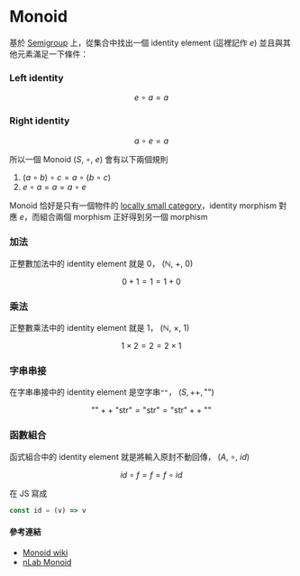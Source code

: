 # Monoid

基於 [Semigroup](./Semigroup.md) 上，從集合中找出一個 identity element (這裡記作 $e$) 並且與其他元素滿足一下條件：

### Left identity

$$
e\ \circ\ a = a
$$

### Right identity

$$
a\ \circ\ e = a
$$

所以一個 Monoid $(S,\ \circ,\ e)$ 會有以下兩個規則

1. $(a\ \circ\ b)\ \circ\ c = a\ \circ\ (b\ \circ\ c)$
2. $e\ \circ\ a = a = a\ \circ\ e$

Monoid 恰好是只有一個物件的 [locally small category](./intuitive_category_theory.md)，identity morphism 對應 $e$，而組合兩個 morphism 正好得到另一個 morphism

### 加法

正整數加法中的 identity element 就是 $0$， $(\mathbb{N},\ +,\ 0)$

$$
0 + 1 = 1 = 1 + 0
$$

### 乘法

正整數乘法中的 identity element 就是 $1$， $(\mathbb{N},\ \times,\ 1)$

$$
1 \times 2 = 2 = 2 \times 1
$$

### 字串串接

在字串串接中的 identity element 是空字串`""`， $(S, ++, \text{""})$

$$
\text{""} ++\ \text{"str"} = \text{"str"} = \text{"str"}++\ \text{""}
$$

### 函數組合

函式組合中的 identity element 就是將輸入原封不動回傳， $(A,\ \circ,\ id)$

$$
id\ \circ\ f = f = f\ \circ\ id
$$

在 JS 寫成

```javascript
const id = (v) => v 
```

#### 參考連結

- [Monoid wiki](https://en.wikipedia.org/wiki/Monoid)
- [nLab Monoid](https://ncatlab.org/nlab/show/monoid)